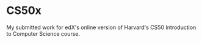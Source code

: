 # CS50x
My submitted work for edX's online version of Harvard's CS50 Introduction to Computer Science course.

